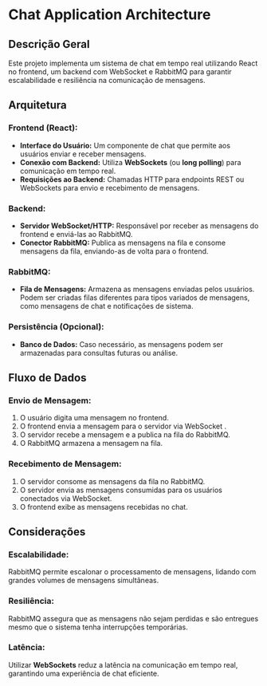 # Chat Application Architecture

## Descrição Geral
Este projeto implementa um sistema de chat em tempo real utilizando React no frontend, um backend com WebSocket e RabbitMQ para garantir escalabilidade e resiliência na comunicação de mensagens.

## Arquitetura

### Frontend (React):
- **Interface do Usuário:** Um componente de chat que permite aos usuários enviar e receber mensagens.
- **Conexão com Backend:** Utiliza **WebSockets** (ou **long polling**) para comunicação em tempo real.
- **Requisições ao Backend:** Chamadas HTTP para endpoints REST ou WebSockets para envio e recebimento de mensagens.

### Backend:
- **Servidor WebSocket/HTTP:** Responsável por receber as mensagens do frontend e enviá-las ao RabbitMQ.
- **Conector RabbitMQ:** Publica as mensagens na fila e consome mensagens da fila, enviando-as de volta para o frontend.

### RabbitMQ:
- **Fila de Mensagens:** Armazena as mensagens enviadas pelos usuários. Podem ser criadas filas diferentes para tipos variados de mensagens, como mensagens de chat e notificações de sistema.

### Persistência (Opcional):
- **Banco de Dados:** Caso necessário, as mensagens podem ser armazenadas para consultas futuras ou análise.

## Fluxo de Dados

### Envio de Mensagem:
1. O usuário digita uma mensagem no frontend.
2. O frontend envia a mensagem para o servidor via WebSocket .
3. O servidor recebe a mensagem e a publica na fila do RabbitMQ.
4. O RabbitMQ armazena a mensagem na fila.

### Recebimento de Mensagem:
1. O servidor consome as mensagens da fila no RabbitMQ.
2. O servidor envia as mensagens consumidas para os usuários conectados via WebSocket.
3. O frontend exibe as mensagens recebidas no chat.

## Considerações

### Escalabilidade:
RabbitMQ permite escalonar o processamento de mensagens, lidando com grandes volumes de mensagens simultâneas.

### Resiliência:
RabbitMQ assegura que as mensagens não sejam perdidas e são entregues mesmo que o sistema tenha interrupções temporárias.

### Latência:
Utilizar **WebSockets** reduz a latência na comunicação em tempo real, garantindo uma experiência de chat eficiente.
